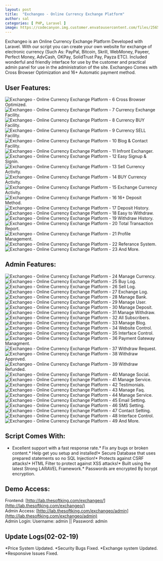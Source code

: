 ```yaml
---
layout: post
title:  "Exchangeo - Online Currency Exchange Platform"
author: sal
categories: [ PHP, Laravel ]
image: https://codecanyon.img.customer.envatousercontent.com/files/256582615/Cover.jpg?auto=compress%2Cformat&fit=crop&crop=top&max-h=8000&max-w=590&s=9cec07883dbe1e9a8b08589bd2241efc
---
```

Exchangeo is an Online Currency Exchange Platform Developed with Laravel. With our script you can create your own website for exchange of electronic currency (Such As: PayPal, Bitcoin, Skrill, WebMoney, Payeer, Perfect Money, AdvCash, OKPay, SolidTrust Pay, Payza ETC). Included wonderful and friendly interface for use by the customer and practical admin panel for use in the administration of the site. Exchangeo Comes with Cross Browser Optimization and 16+ Automatic payment method.

## User Features:

![Exchangeo - Online Currency Exchange Platform - 6](https://camo.envatousercontent.com/fcc6b6412e690148be3fc827e680053f9753a503/687474703a2f2f746865736f66746b696e672e636f6d2f622d706f696e742e706e67) Cross Browser Optimized.  
![Exchangeo - Online Currency Exchange Platform - 7](https://camo.envatousercontent.com/fcc6b6412e690148be3fc827e680053f9753a503/687474703a2f2f746865736f66746b696e672e636f6d2f622d706f696e742e706e67) Currency Exchange Facility.  
![Exchangeo - Online Currency Exchange Platform - 8](https://camo.envatousercontent.com/fcc6b6412e690148be3fc827e680053f9753a503/687474703a2f2f746865736f66746b696e672e636f6d2f622d706f696e742e706e67) Currency BUY Facility.  
![Exchangeo - Online Currency Exchange Platform - 9](https://camo.envatousercontent.com/fcc6b6412e690148be3fc827e680053f9753a503/687474703a2f2f746865736f66746b696e672e636f6d2f622d706f696e742e706e67) Currency SELL Facility.  
![Exchangeo - Online Currency Exchange Platform - 10](https://camo.envatousercontent.com/fcc6b6412e690148be3fc827e680053f9753a503/687474703a2f2f746865736f66746b696e672e636f6d2f622d706f696e742e706e67) Blog & Contact Facility.  
![Exchangeo - Online Currency Exchange Platform - 11](https://camo.envatousercontent.com/fcc6b6412e690148be3fc827e680053f9753a503/687474703a2f2f746865736f66746b696e672e636f6d2f622d706f696e742e706e67) Infront Exchanger.  
![Exchangeo - Online Currency Exchange Platform - 12](https://camo.envatousercontent.com/fcc6b6412e690148be3fc827e680053f9753a503/687474703a2f2f746865736f66746b696e672e636f6d2f622d706f696e742e706e67) Easy Signup & Signin.  
![Exchangeo - Online Currency Exchange Platform - 13](https://camo.envatousercontent.com/fcc6b6412e690148be3fc827e680053f9753a503/687474703a2f2f746865736f66746b696e672e636f6d2f622d706f696e742e706e67) Sell Currency Activity.  
![Exchangeo - Online Currency Exchange Platform - 14](https://camo.envatousercontent.com/fcc6b6412e690148be3fc827e680053f9753a503/687474703a2f2f746865736f66746b696e672e636f6d2f622d706f696e742e706e67) BUY Currency Activity.  
![Exchangeo - Online Currency Exchange Platform - 15](https://camo.envatousercontent.com/fcc6b6412e690148be3fc827e680053f9753a503/687474703a2f2f746865736f66746b696e672e636f6d2f622d706f696e742e706e67) Exchange Currency Activity.  
![Exchangeo - Online Currency Exchange Platform - 16](https://camo.envatousercontent.com/fcc6b6412e690148be3fc827e680053f9753a503/687474703a2f2f746865736f66746b696e672e636f6d2f622d706f696e742e706e67) 16+ Deposit Method.  
![Exchangeo - Online Currency Exchange Platform - 17](https://camo.envatousercontent.com/fcc6b6412e690148be3fc827e680053f9753a503/687474703a2f2f746865736f66746b696e672e636f6d2f622d706f696e742e706e67) Deposit History.  
![Exchangeo - Online Currency Exchange Platform - 18](https://camo.envatousercontent.com/fcc6b6412e690148be3fc827e680053f9753a503/687474703a2f2f746865736f66746b696e672e636f6d2f622d706f696e742e706e67) Easy to Withdraw.  
![Exchangeo - Online Currency Exchange Platform - 19](https://camo.envatousercontent.com/fcc6b6412e690148be3fc827e680053f9753a503/687474703a2f2f746865736f66746b696e672e636f6d2f622d706f696e742e706e67) Withdraw History.  
![Exchangeo - Online Currency Exchange Platform - 20](https://camo.envatousercontent.com/fcc6b6412e690148be3fc827e680053f9753a503/687474703a2f2f746865736f66746b696e672e636f6d2f622d706f696e742e706e67) Total Transaction Report.  
![Exchangeo - Online Currency Exchange Platform - 21](https://camo.envatousercontent.com/fcc6b6412e690148be3fc827e680053f9753a503/687474703a2f2f746865736f66746b696e672e636f6d2f622d706f696e742e706e67) Profile Management.  
![Exchangeo - Online Currency Exchange Platform - 22](https://camo.envatousercontent.com/fcc6b6412e690148be3fc827e680053f9753a503/687474703a2f2f746865736f66746b696e672e636f6d2f622d706f696e742e706e67) Referance System.  
![Exchangeo - Online Currency Exchange Platform - 23](https://camo.envatousercontent.com/fcc6b6412e690148be3fc827e680053f9753a503/687474703a2f2f746865736f66746b696e672e636f6d2f622d706f696e742e706e67) And More.  

## Admin Features:

![Exchangeo - Online Currency Exchange Platform - 24](https://camo.envatousercontent.com/fcc6b6412e690148be3fc827e680053f9753a503/687474703a2f2f746865736f66746b696e672e636f6d2f622d706f696e742e706e67) Manage Currency.  
![Exchangeo - Online Currency Exchange Platform - 25](https://camo.envatousercontent.com/fcc6b6412e690148be3fc827e680053f9753a503/687474703a2f2f746865736f66746b696e672e636f6d2f622d706f696e742e706e67) Buy Log.  
![Exchangeo - Online Currency Exchange Platform - 26](https://camo.envatousercontent.com/fcc6b6412e690148be3fc827e680053f9753a503/687474703a2f2f746865736f66746b696e672e636f6d2f622d706f696e742e706e67) Sell Log.  
![Exchangeo - Online Currency Exchange Platform - 27](https://camo.envatousercontent.com/fcc6b6412e690148be3fc827e680053f9753a503/687474703a2f2f746865736f66746b696e672e636f6d2f622d706f696e742e706e67) Exchange Log.  
![Exchangeo - Online Currency Exchange Platform - 28](https://camo.envatousercontent.com/fcc6b6412e690148be3fc827e680053f9753a503/687474703a2f2f746865736f66746b696e672e636f6d2f622d706f696e742e706e67) Manage Bank.  
![Exchangeo - Online Currency Exchange Platform - 29](https://camo.envatousercontent.com/fcc6b6412e690148be3fc827e680053f9753a503/687474703a2f2f746865736f66746b696e672e636f6d2f622d706f696e742e706e67) Manage User.  
![Exchangeo - Online Currency Exchange Platform - 30](https://camo.envatousercontent.com/fcc6b6412e690148be3fc827e680053f9753a503/687474703a2f2f746865736f66746b696e672e636f6d2f622d706f696e742e706e67) Manage Deposit.  
![Exchangeo - Online Currency Exchange Platform - 31](https://camo.envatousercontent.com/fcc6b6412e690148be3fc827e680053f9753a503/687474703a2f2f746865736f66746b696e672e636f6d2f622d706f696e742e706e67) Manage Withdraw.  
![Exchangeo - Online Currency Exchange Platform - 32](https://camo.envatousercontent.com/fcc6b6412e690148be3fc827e680053f9753a503/687474703a2f2f746865736f66746b696e672e636f6d2f622d706f696e742e706e67) All Subscribers.  
![Exchangeo - Online Currency Exchange Platform - 33](https://camo.envatousercontent.com/fcc6b6412e690148be3fc827e680053f9753a503/687474703a2f2f746865736f66746b696e672e636f6d2f622d706f696e742e706e67) Manage Blog.  
![Exchangeo - Online Currency Exchange Platform - 34](https://camo.envatousercontent.com/fcc6b6412e690148be3fc827e680053f9753a503/687474703a2f2f746865736f66746b696e672e636f6d2f622d706f696e742e706e67) Website Control.  
![Exchangeo - Online Currency Exchange Platform - 35](https://camo.envatousercontent.com/fcc6b6412e690148be3fc827e680053f9753a503/687474703a2f2f746865736f66746b696e672e636f6d2f622d706f696e742e706e67) Interface Control.  
![Exchangeo - Online Currency Exchange Platform - 36](https://camo.envatousercontent.com/fcc6b6412e690148be3fc827e680053f9753a503/687474703a2f2f746865736f66746b696e672e636f6d2f622d706f696e742e706e67) Payment Gateway Managment.  
![Exchangeo - Online Currency Exchange Platform - 37](https://camo.envatousercontent.com/fcc6b6412e690148be3fc827e680053f9753a503/687474703a2f2f746865736f66746b696e672e636f6d2f622d706f696e742e706e67) Withdraw Request.  
![Exchangeo - Online Currency Exchange Platform - 38](https://camo.envatousercontent.com/fcc6b6412e690148be3fc827e680053f9753a503/687474703a2f2f746865736f66746b696e672e636f6d2f622d706f696e742e706e67) Withdraw Approved.  
![Exchangeo - Online Currency Exchange Platform - 39](https://camo.envatousercontent.com/fcc6b6412e690148be3fc827e680053f9753a503/687474703a2f2f746865736f66746b696e672e636f6d2f622d706f696e742e706e67) Withdraw Refunded.  
![Exchangeo - Online Currency Exchange Platform - 40](https://camo.envatousercontent.com/fcc6b6412e690148be3fc827e680053f9753a503/687474703a2f2f746865736f66746b696e672e636f6d2f622d706f696e742e706e67) Manage Social.  
![Exchangeo - Online Currency Exchange Platform - 41](https://camo.envatousercontent.com/fcc6b6412e690148be3fc827e680053f9753a503/687474703a2f2f746865736f66746b696e672e636f6d2f622d706f696e742e706e67) Manage Service.  
![Exchangeo - Online Currency Exchange Platform - 42](https://camo.envatousercontent.com/fcc6b6412e690148be3fc827e680053f9753a503/687474703a2f2f746865736f66746b696e672e636f6d2f622d706f696e742e706e67) Testimonials.  
![Exchangeo - Online Currency Exchange Platform - 43](https://camo.envatousercontent.com/fcc6b6412e690148be3fc827e680053f9753a503/687474703a2f2f746865736f66746b696e672e636f6d2f622d706f696e742e706e67) Manage Faq.  
![Exchangeo - Online Currency Exchange Platform - 44](https://camo.envatousercontent.com/fcc6b6412e690148be3fc827e680053f9753a503/687474703a2f2f746865736f66746b696e672e636f6d2f622d706f696e742e706e67) Manage Service.  
![Exchangeo - Online Currency Exchange Platform - 45](https://camo.envatousercontent.com/fcc6b6412e690148be3fc827e680053f9753a503/687474703a2f2f746865736f66746b696e672e636f6d2f622d706f696e742e706e67) Email Setting.  
![Exchangeo - Online Currency Exchange Platform - 46](https://camo.envatousercontent.com/fcc6b6412e690148be3fc827e680053f9753a503/687474703a2f2f746865736f66746b696e672e636f6d2f622d706f696e742e706e67) SMS Setting.  
![Exchangeo - Online Currency Exchange Platform - 47](https://camo.envatousercontent.com/fcc6b6412e690148be3fc827e680053f9753a503/687474703a2f2f746865736f66746b696e672e636f6d2f622d706f696e742e706e67) Contact Setting.  
![Exchangeo - Online Currency Exchange Platform - 48](https://camo.envatousercontent.com/fcc6b6412e690148be3fc827e680053f9753a503/687474703a2f2f746865736f66746b696e672e636f6d2f622d706f696e742e706e67) Interface Control.  
![Exchangeo - Online Currency Exchange Platform - 49](https://camo.envatousercontent.com/fcc6b6412e690148be3fc827e680053f9753a503/687474703a2f2f746865736f66746b696e672e636f6d2f622d706f696e742e706e67) And More.  

## Script Comes With:

*   Excellent support with a fast response rate.*   Fix any bugs or broken content.*   Help get you setup and installed!*   Secure Database that uses prepared statements so no SQL Injection!*   Protects against CSRF attacks!*   HTML Filter to protect against XSS attacks!*   Built using the latest Strong LARAVEL Framework.*   Passwords are encrypted By bcrypt encryption.  

## Demo Access:

Frontend: [http://lab.thesoftking.com/exchangeo/](http://lab.thesoftking.com/exchangeo/)  
Admin Access: [http://lab.thesoftking.com/exchangeo/admin](http://lab.thesoftking.com/exchangeo/admin)  
Admin Login: Username: admin || Password: admin  

## Update Logs(02-02-19)

*Price System Updated.
*Security Bugs Fixed.
*Exchange system Updated.
*Responsive Issues Fixed.